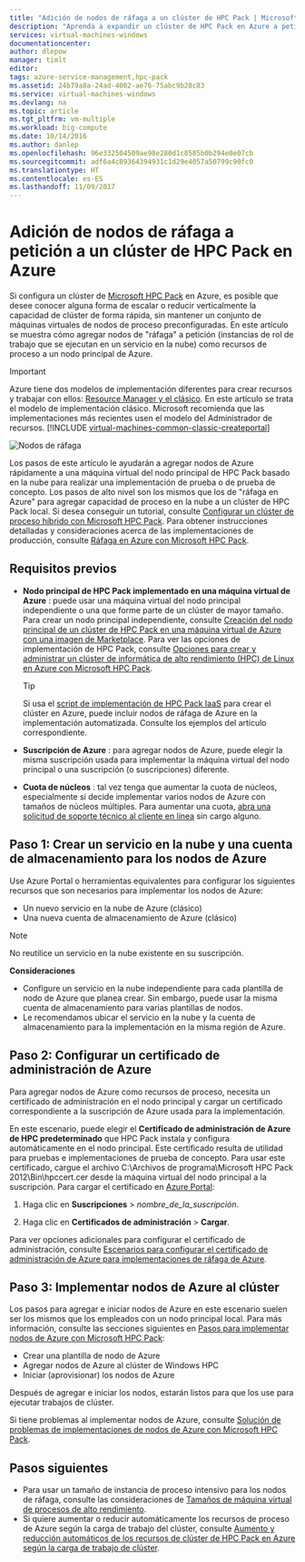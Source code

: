 ```yaml
---
title: "Adición de nodos de ráfaga a un clúster de HPC Pack | Microsoft Docs"
description: "Aprenda a expandir un clúster de HPC Pack en Azure a petición mediante la adición de instancias de rol de trabajo que se ejecutan en un servicio en la nube"
services: virtual-machines-windows
documentationcenter: 
author: dlepow
manager: timlt
editor: 
tags: azure-service-management,hpc-pack
ms.assetid: 24b79a8a-24ad-4002-ae76-75abc9b28c83
ms.service: virtual-machines-windows
ms.devlang: na
ms.topic: article
ms.tgt_pltfrm: vm-multiple
ms.workload: big-compute
ms.date: 10/14/2016
ms.author: danlep
ms.openlocfilehash: 96e332504509ae98e280d1c8585b0b294e0e07cb
ms.sourcegitcommit: adf6a4c89364394931c1d29e4057a50799c90fc0
ms.translationtype: HT
ms.contentlocale: es-ES
ms.lasthandoff: 11/09/2017
---
```

# <a name="add-on-demand-burst-nodes-to-an-hpc-pack-cluster-in-azure"></a>Adición de nodos de ráfaga a petición a un clúster de HPC Pack en Azure
Si configura un clúster de [Microsoft HPC Pack](https://technet.microsoft.com/library/cc514029) en Azure, es posible que desee conocer alguna forma de escalar o reducir verticalmente la capacidad de clúster de forma rápida, sin mantener un conjunto de máquinas virtuales de nodos de proceso preconfiguradas. En este artículo se muestra cómo agregar nodos de "ráfaga" a petición (instancias de rol de trabajo que se ejecutan en un servicio en la nube) como recursos de proceso a un nodo principal de Azure. 

> [!IMPORTANT] 
> Azure tiene dos modelos de implementación diferentes para crear recursos y trabajar con ellos: [Resource Manager y el clásico](../../../resource-manager-deployment-model.md). En este artículo se trata el modelo de implementación clásico. Microsoft recomienda que las implementaciones más recientes usen el modelo del Administrador de recursos.
> [!INCLUDE [virtual-machines-common-classic-createportal](../../../../includes/virtual-machines-classic-portal.md)]

![Nodos de ráfaga][burst]

Los pasos de este artículo le ayudarán a agregar nodos de Azure rápidamente a una máquina virtual del nodo principal de HPC Pack basado en la nube para realizar una implementación de prueba o de prueba de concepto. Los pasos de alto nivel son los mismos que los de "ráfaga en Azure" para agregar capacidad de proceso en la nube a un clúster de HPC Pack local. Si desea conseguir un tutorial, consulte [Configurar un clúster de proceso híbrido con Microsoft HPC Pack](../../../cloud-services/cloud-services-setup-hybrid-hpcpack-cluster.md). Para obtener instrucciones detalladas y consideraciones acerca de las implementaciones de producción, consulte [Ráfaga en Azure con Microsoft HPC Pack](https://technet.microsoft.com/library/gg481749.aspx).

## <a name="prerequisites"></a>Requisitos previos
* **Nodo principal de HPC Pack implementado en una máquina virtual de Azure** : puede usar una máquina virtual del nodo principal independiente o una que forme parte de un clúster de mayor tamaño. Para crear un nodo principal independiente, consulte [Creación del nodo principal de un clúster de HPC Pack en una máquina virtual de Azure con una imagen de Marketplace](../../virtual-machines-windows-hpcpack-cluster-headnode.md?toc=%2fazure%2fvirtual-machines%2fwindows%2ftoc.json). Para ver las opciones de implementación de HPC Pack, consulte [Opciones para crear y administrar un clúster de informática de alto rendimiento (HPC) de Linux en Azure con Microsoft HPC Pack](../../virtual-machines-windows-hpcpack-cluster-options.md?toc=%2fazure%2fvirtual-machines%2fwindows%2ftoc.json).
  
  > [!TIP]
  > Si usa el [script de implementación de HPC Pack IaaS](hpcpack-cluster-powershell-script.md) para crear el clúster en Azure, puede incluir nodos de ráfaga de Azure en la implementación automatizada. Consulte los ejemplos del artículo correspondiente.
  > 
  > 
* **Suscripción de Azure** : para agregar nodos de Azure, puede elegir la misma suscripción usada para implementar la máquina virtual del nodo principal o una suscripción (o suscripciones) diferente.
* **Cuota de núcleos** : tal vez tenga que aumentar la cuota de núcleos, especialmente si decide implementar varios nodos de Azure con tamaños de núcleos múltiples. Para aumentar una cuota, [abra una solicitud de soporte técnico al cliente en línea](https://azure.microsoft.com/blog/2014/06/04/azure-limits-quotas-increase-requests/) sin cargo alguno.

## <a name="step-1-create-a-cloud-service-and-a-storage-account-for-the-azure-nodes"></a>Paso 1: Crear un servicio en la nube y una cuenta de almacenamiento para los nodos de Azure
Use Azure Portal o herramientas equivalentes para configurar los siguientes recursos que son necesarios para implementar los nodos de Azure:

* Un nuevo servicio en la nube de Azure (clásico)
* Una nueva cuenta de almacenamiento de Azure (clásico)

> [!NOTE]
> No reutilice un servicio en la nube existente en su suscripción. 
> 
> 

**Consideraciones**

* Configure un servicio en la nube independiente para cada plantilla de nodo de Azure que planea crear. Sin embargo, puede usar la misma cuenta de almacenamiento para varias plantillas de nodos.
* Le recomendamos ubicar el servicio en la nube y la cuenta de almacenamiento para la implementación en la misma región de Azure.

## <a name="step-2-configure-an-azure-management-certificate"></a>Paso 2: Configurar un certificado de administración de Azure
Para agregar nodos de Azure como recursos de proceso, necesita un certificado de administración en el nodo principal y cargar un certificado correspondiente a la suscripción de Azure usada para la implementación.

En este escenario, puede elegir el **Certificado de administración de Azure de HPC predeterminado** que HPC Pack instala y configura automáticamente en el nodo principal. Este certificado resulta de utilidad para pruebas e implementaciones de prueba de concepto. Para usar este certificado, cargue el archivo C:\Archivos de programa\Microsoft HPC Pack 2012\Bin\hpccert.cer desde la máquina virtual del nodo principal a la suscripción. Para cargar el certificado en [Azure Portal](https://portal.azure.com):

1. Haga clic en **Suscripciones** > *nombre_de_la_suscripción*.

2. Haga clic en **Certificados de administración** > **Cargar**.

Para ver opciones adicionales para configurar el certificado de administración, consulte [Escenarios para configurar el certificado de administración de Azure para implementaciones de ráfaga de Azure](http://technet.microsoft.com/library/gg481759.aspx).

## <a name="step-3-deploy-azure-nodes-to-the-cluster"></a>Paso 3: Implementar nodos de Azure al clúster
Los pasos para agregar e iniciar nodos de Azure en este escenario suelen ser los mismos que los empleados con un nodo principal local. Para más información, consulte las secciones siguientes en [Pasos para implementar nodos de Azure con Microsoft HPC Pack](https://technet.microsoft.com/library/gg481758.aspx):

* Crear una plantilla de nodo de Azure
* Agregar nodos de Azure al clúster de Windows HPC
* Iniciar (aprovisionar) los nodos de Azure

Después de agregar e iniciar los nodos, estarán listos para que los use para ejecutar trabajos de clúster.

Si tiene problemas al implementar nodos de Azure, consulte [Solución de problemas de implementaciones de nodos de Azure con Microsoft HPC Pack](http://technet.microsoft.com/library/jj159097.aspx).

## <a name="next-steps"></a>Pasos siguientes
* Para usar un tamaño de instancia de proceso intensivo para los nodos de ráfaga, consulte las consideraciones de [Tamaños de máquina virtual de procesos de alto rendimiento](../sizes-hpc.md?toc=%2fazure%2fvirtual-machines%2fwindows%2ftoc.json).
* Si quiere aumentar o reducir automáticamente los recursos de proceso de Azure según la carga de trabajo del clúster, consulte [Aumento y reducción automáticos de los recursos de clúster de HPC Pack en Azure según la carga de trabajo de clúster](hpcpack-cluster-node-autogrowshrink.md).

<!--Image references-->
[burst]: ./media/hpcpack-cluster-node-burst/burst.png
